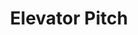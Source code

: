 ---
content_type: topic
learning_outcomes:
prerequisites:
  hard: 
  soft: []
ready: true
tags:
- employability-sprint
title: Elevator Pitch
---
